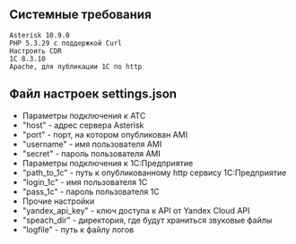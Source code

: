 ## Системные требования
```
Asterisk 10.9.0
PHP 5.3.29 с поддержкой Curl
Настроить CDR
1C 8.3.10
Apache, для публикации 1С по http
```

## Файл настроек settings.json

* Параметры подключения к АТС
 * "host" - адрес сервера Asterisk
 * "port" - порт, на котором опубликован AMI
 * "username" - имя пользователя AMI
 * "secret" - пароль пользователя AMI
* Параметры подключения к 1С:Предприятие
 * "path_to_1c" - путь к опубликованному http сервису 1С:Предприятие
 * "login_1c" - имя пользователя 1С
 * "pass_1c" - пароль пользователя 1С
* Прочие настройки
 * "yandex_api_key" - ключ доступа к API от Yandex Cloud API
 * "speach_dir" - директория, где будут храниться звуковые файлы
 * "logfile" - путь к файлу логов
 
